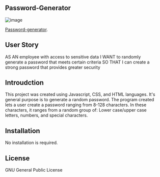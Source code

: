 
## Password-Generator

![image](https://user-images.githubusercontent.com/65925169/88111837-80b88a80-cb63-11ea-9441-0a958adfa532.png)

[Password-generator](https://mando619.github.io/Password-generator/).

## User Story


AS AN employee with access to sensitive data
I WANT to randomly generate a password that meets certain criteria
SO THAT I can create a strong password that provides greater security


## Introudction 

 This project was created using Javascript, CSS, and HTML languages. It's general purpose is to generate a random password. The program created lets a user create a password ranging from 8-128 characters. In these characters, it ranges from a random group of: Lower case/upper case letters, numbers, and special characters.


## Installation

No installation is required.

## License

GNU General Public License